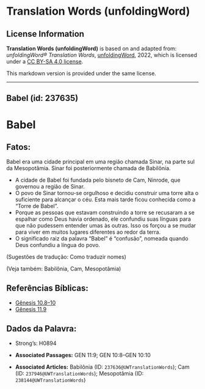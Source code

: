 # Translation Words (unfoldingWord)

## License Information

**Translation Words (unfoldingWord)** is based on and adapted from: _unfoldingWord® Translation Words_, [unfoldingWord](https://unfoldingword.org/utw), 2022, which is licensed under a [CC BY-SA 4.0 license](https://creativecommons.org/licenses/by-sa/4.0/legalcode.en).

This markdown version is provided under the same license.



--------------------------------

## Babel (id: 237635)

Babel
=====

Fatos:
------

Babel era uma cidade principal em uma região chamada Sinar, na parte sul da Mesopotâmia. Sinar foi posteriormente chamada de Babilônia.

* A cidade de Babel foi fundada pelo bisneto de Cam, Ninrode, que governou a região de Sinar.
* O povo de Sinar tornou\-se orgulhoso e decidiu construir uma torre alta o suficiente para alcançar o céu. Esta mais tarde ficou conhecida como a “Torre de Babel”.
* Porque as pessoas que estavam construindo a torre se recusaram a se espalhar como Deus havia ordenado, ele confundiu suas línguas para que não pudessem entender umas às outras. Isso os forçou a se mudar para viver em muitos lugares diferentes ao redor da terra.
* O significado raiz da palavra “Babel” é “confusão”, nomeada quando Deus confundiu a língua do povo.

(Sugestões de tradução: Como traduzir nomes)

(Veja também: Babilônia, Cam, Mesopotâmia)

Referências Bíblicas:
---------------------

* [Gênesis 10\.8–10](https://ref.ly/Gen10:8-Gen10:10)
* [Gênesis 11\.9](https://ref.ly/Gen11:9)

Dados da Palavra:
-----------------

* Strong’s: H0894

* **Associated Passages:** GEN 11:9; GEN 10:8–GEN 10:10
* **Associated Articles:** Babilônia (ID: `237636@UWTranslationWords`); Cam (ID: `237946@UWTranslationWords`); Mesopotâmia (ID: `238144@UWTranslationWords`)

